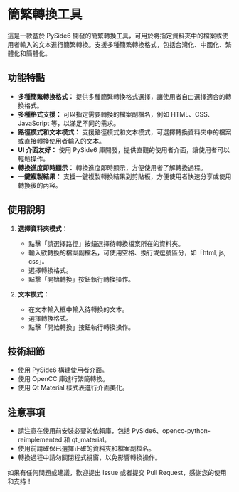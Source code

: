 # 簡繁轉換工具

這是一款基於 PySide6 開發的簡繁轉換工具，可用於將指定資料夾中的檔案或使用者輸入的文本進行簡繁轉換。支援多種簡繁轉換格式，包括台灣化、中國化、繁體化和簡體化。

## 功能特點

- **多種簡繁轉換格式：** 提供多種簡繁轉換格式選擇，讓使用者自由選擇適合的轉換格式。
- **多種格式支援：** 可以指定需要轉換的檔案副檔名，例如 HTML、CSS、JavaScript 等，以滿足不同的需求。
- **路徑模式和文本模式：** 支援路徑模式和文本模式，可選擇轉換資料夾中的檔案或直接轉換使用者輸入的文本。
- **UI 介面友好：** 使用 PySide6 庫開發，提供直觀的使用者介面，讓使用者可以輕鬆操作。
- **轉換進度即時顯示：** 轉換進度即時顯示，方便使用者了解轉換過程。
- **一鍵複製結果：** 支援一鍵複製轉換結果到剪貼板，方便使用者快速分享或使用轉換後的內容。

## 使用說明

1. **選擇資料夾模式：**
   - 點擊「請選擇路徑」按鈕選擇待轉換檔案所在的資料夾。
   - 輸入欲轉換的檔案副檔名，可使用空格、換行或逗號區分，如「html, js, css」。
   - 選擇轉換格式。
   - 點擊「開始轉換」按鈕執行轉換操作。

2. **文本模式：**
   - 在文本輸入框中輸入待轉換的文本。
   - 選擇轉換格式。
   - 點擊「開始轉換」按鈕執行轉換操作。

## 技術細節

- 使用 PySide6 構建使用者介面。
- 使用 OpenCC 庫進行繁簡轉換。
- 使用 Qt Material 樣式表進行介面美化。

## 注意事項

- 請注意在使用前安裝必要的依賴庫，包括 PySide6、opencc-python-reimplemented 和 qt_material。
- 使用前請確保已選擇正確的資料夾和檔案副檔名。
- 轉換過程中請勿關閉程式視窗，以免影響轉換操作。

如果有任何問題或建議，歡迎提出 Issue 或者提交 Pull Request，感謝您的使用和支持！